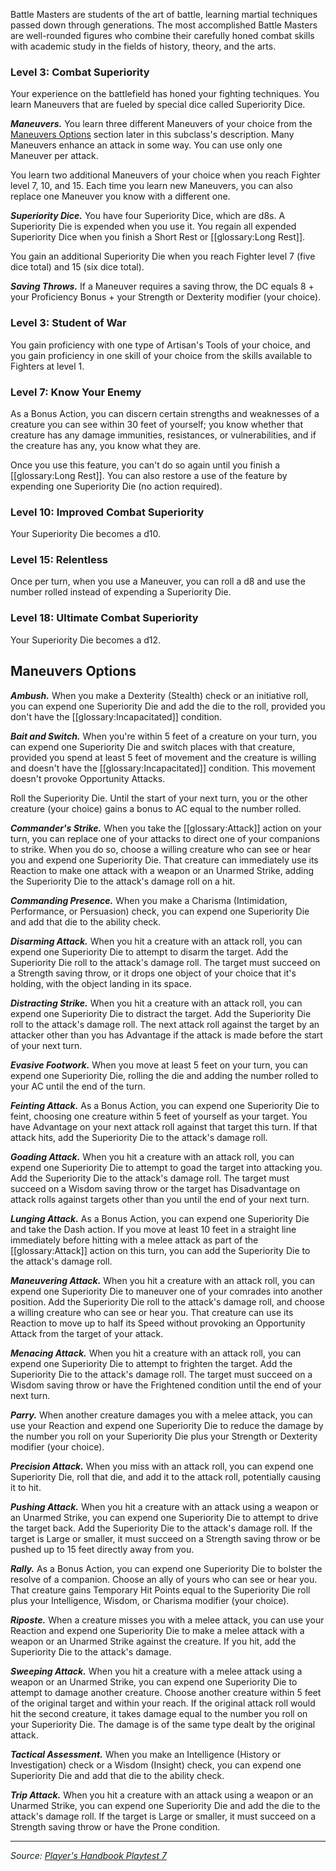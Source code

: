 Battle Masters are students of the art of battle, learning martial techniques passed down through generations. The most accomplished Battle Masters are well-rounded figures who combine their carefully honed combat skills with academic study in the fields of history, theory, and the arts.

### Level 3: Combat Superiority

Your experience on the battlefield has honed your fighting techniques. You learn Maneuvers that are fueled by special dice called Superiority Dice.

***Maneuvers.*** You learn three different Maneuvers of your choice from the [Maneuvers Options](#maneuvers-options) section later in this subclass's description. Many Maneuvers enhance an attack in some way. You can use only one Maneuver per attack.

You learn two additional Maneuvers of your choice when you reach Fighter level 7, 10, and 15. Each time you learn new Maneuvers, you can also replace one Maneuver you know with a different one.

***Superiority Dice.*** You have four Superiority Dice, which are d8s. A Superiority Die is expended when you use it. You regain all expended Superiority Dice when you finish a Short Rest or [[glossary:Long Rest]].

You gain an additional Superiority Die when you reach Fighter level 7 (five dice total) and 15 (six dice total).

***Saving Throws.*** If a Maneuver requires a saving throw, the DC equals 8 + your Proficiency Bonus + your Strength or Dexterity modifier (your choice).

### Level 3: Student of War

You gain proficiency with one type of Artisan's Tools of your choice, and you gain proficiency in one skill of your choice from the skills available to Fighters at level 1.

### Level 7: Know Your Enemy

As a Bonus Action, you can discern certain strengths and weaknesses of a creature you can see within 30 feet of yourself; you know whether that creature has any damage immunities, resistances, or vulnerabilities, and if the creature has any, you know what they are.

Once you use this feature, you can't do so again until you finish a [[glossary:Long Rest]]. You can also restore a use of the feature by expending one Superiority Die (no action required).

### Level 10: Improved Combat Superiority

Your Superiority Die becomes a d10.

### Level 15: Relentless

Once per turn, when you use a Maneuver, you can roll a d8 and use the number rolled instead of expending a Superiority Die.

### Level 18: Ultimate Combat Superiority

Your Superiority Die becomes a d12.

## Maneuvers Options

***Ambush.*** When you make a Dexterity (Stealth) check or an initiative roll, you can expend one Superiority Die and add the die to the roll, provided you don't have the [[glossary:Incapacitated]] condition.

***Bait and Switch.*** When you're within 5 feet of a creature on your turn, you can expend one Superiority Die and switch places with that creature, provided you spend at least 5 feet of movement and the creature is willing and doesn't have the [[glossary:Incapacitated]] condition. This movement doesn't provoke Opportunity Attacks.

Roll the Superiority Die. Until the start of your next turn, you or the other creature (your choice) gains a bonus to AC equal to the number rolled.

***Commander's Strike.*** When you take the [[glossary:Attack]] action on your turn, you can replace one of your attacks to direct one of your companions to strike. When you do so, choose a willing creature who can see or hear you and expend one Superiority Die. That creature can immediately use its Reaction to make one attack with a weapon or an Unarmed Strike, adding the Superiority Die to the attack's damage roll on a hit.

***Commanding Presence.*** When you make a Charisma (Intimidation, Performance, or Persuasion) check, you can expend one Superiority Die and add that die to the ability check.

***Disarming Attack.*** When you hit a creature with an attack roll, you can expend one Superiority Die to attempt to disarm the target. Add the Superiority Die roll to the attack's damage roll. The target must succeed on a Strength saving throw, or it drops one object of your choice that it's holding, with the object landing in its space.

***Distracting Strike.*** When you hit a creature with an attack roll, you can expend one Superiority Die to distract the target. Add the Superiority Die roll to the attack's damage roll. The next attack roll against the target by an attacker other than you has Advantage if the attack is made before the start of your next turn.

***Evasive Footwork.*** When you move at least 5 feet on your turn, you can expend one Superiority Die, rolling the die and adding the number rolled to your AC until the end of the turn.

***Feinting Attack.*** As a Bonus Action, you can expend one Superiority Die to feint, choosing one creature within 5 feet of yourself as your target. You have Advantage on your next attack roll against that target this turn. If that attack hits, add the Superiority Die to the attack's damage roll.

***Goading Attack.*** When you hit a creature with an attack roll, you can expend one Superiority Die to attempt to goad the target into attacking you. Add the Superiority Die to the attack's damage roll. The target must succeed on a Wisdom saving throw or the target has Disadvantage on attack rolls against targets other than you until the end of your next turn.

***Lunging Attack.*** As a Bonus Action, you can expend one Superiority Die and take the Dash action. If you move at least 10 feet in a straight line immediately before hitting with a melee attack as part of the [[glossary:Attack]] action on this turn, you can add the Superiority Die to the attack's damage roll.

***Maneuvering Attack.*** When you hit a creature with an attack roll, you can expend one Superiority Die to maneuver one of your comrades into another position. Add the Superiority Die roll to the attack's damage roll, and choose a willing creature who can see or hear you. That creature can use its Reaction to move up to half its Speed without provoking an Opportunity Attack from the target of your attack.

***Menacing Attack.*** When you hit a creature with an attack roll, you can expend one Superiority Die to attempt to frighten the target. Add the Superiority Die to the attack's damage roll. The target must succeed on a Wisdom saving throw or have the Frightened condition until the end of your next turn.

***Parry.*** When another creature damages you with a melee attack, you can use your Reaction and expend one Superiority Die to reduce the damage by the number you roll on your Superiority Die plus your Strength or Dexterity modifier (your choice).

***Precision Attack.*** When you miss with an attack roll, you can expend one Superiority Die, roll that die, and add it to the attack roll, potentially causing it to hit.

***Pushing Attack.*** When you hit a creature with an attack using a weapon or an Unarmed Strike, you can expend one Superiority Die to attempt to drive the target back. Add the Superiority Die to the attack's damage roll. If the target is Large or smaller, it must succeed on a Strength saving throw or be pushed up to 15 feet directly away from you.

***Rally.*** As a Bonus Action, you can expend one Superiority Die to bolster the resolve of a companion. Choose an ally of yours who can see or hear you. That creature gains Temporary Hit Points equal to the Superiority Die roll plus your Intelligence, Wisdom, or Charisma modifier (your choice).

***Riposte.*** When a creature misses you with a melee attack, you can use your Reaction and expend one Superiority Die to make a melee attack with a weapon or an Unarmed Strike against the creature. If you hit, add the Superiority Die to the attack's damage.

***Sweeping Attack.*** When you hit a creature with a melee attack using a weapon or an Unarmed Strike, you can expend one Superiority Die to attempt to damage another creature. Choose another creature within 5 feet of the original target and within your reach. If the original attack roll would hit the second creature, it takes damage equal to the number you roll on your Superiority Die. The damage is of the same type dealt by the original attack.

***Tactical Assessment.*** When you make an Intelligence (History or Investigation) check or a Wisdom (Insight) check, you can expend one Superiority Die and add that die to the ability check.

***Trip Attack.*** When you hit a creature with an attack using a weapon or an Unarmed Strike, you can expend one Superiority Die and add the die to the attack's damage roll. If the target is Large or smaller, it must succeed on a Strength saving throw or have the Prone condition.

----

_Source: [Player's Handbook Playtest 7](https://www.dndbeyond.com/sources/ua/ph-playtest-7)_
